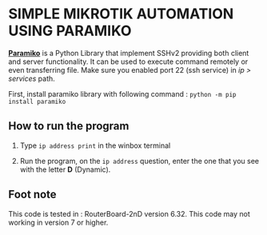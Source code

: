 # SIMPLE MIKROTIK AUTOMATION USING PARAMIKO

  

<b>[Paramiko](https://github.com/paramiko/paramiko?tab=readme-ov-file)</b> is a Python Library that implement SSHv2 providing both client and server functionality. It can be used to execute command remotely or even transferring file. Make sure you enabled port 22 (ssh service) in <i>ip > services</i> path.

First, install paramiko library with following command : 
`python -m pip install paramiko`

## How to run the program

1. Type `ip address print` in the winbox terminal

2. Run the program, on the `ip address` question, enter the one that you see with the letter <b>D</b> (Dynamic).

## Foot note
This code is tested in :
RouterBoard-2nD version 6.32. This code may not working in version 7 or higher.
